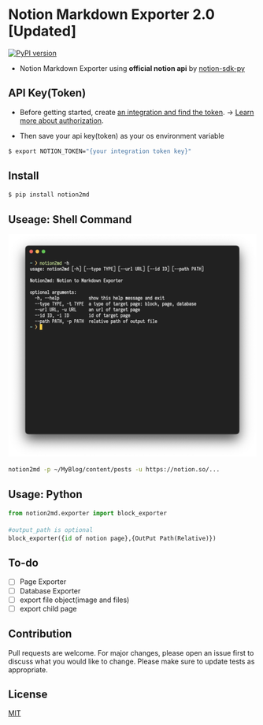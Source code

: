 # Notion Markdown Exporter 2.0 [Updated]

[![PyPI version](https://badge.fury.io/py/notion2md.svg)](https://badge.fury.io/py/notion2md)

- Notion Markdown Exporter using **official notion api** by [notion-sdk-py](https://github.com/ramnes/notion-sdk-py)

## API Key(Token)

- Before getting started, create [an integration and find the token](https://www.notion.so/my-integrations). → [Learn more about authorization](https://developers.notion.com/docs/authorization).

- Then save your api key(token) as your os environment variable

```Bash
$ export NOTION_TOKEN="{your integration token key}"
```

## Install

```Bash
$ pip install notion2md
```

## Useage: Shell Command

![notion2md-options](notion2md-options.png)

```Bash
notion2md -p ~/MyBlog/content/posts -u https://notion.so/...
```

## Usage: Python
```Python
from notion2md.exporter import block_exporter

#output_path is optional
block_exporter({id of notion page},{OutPut Path(Relative)})
```

## To-do

- [ ] Page Exporter
- [ ] Database Exporter
- [ ] export file object(image and files)
- [ ] export child page
 
## Contribution
Pull requests are welcome. For major changes, please open an issue first to discuss what you would like to change.
Please make sure to update tests as appropriate.

## License
[MIT](https://choosealicense.com/licenses/mit/)
